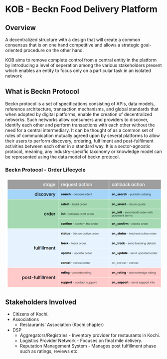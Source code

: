 # KOB - Beckn Food Delivery Platform

## Overview

A decentralized structure with a design that will create a common consensus that is on one hand competitive and allows a strategic goal-oriented procedure on the other hand. 

KOB aims to remove complete control from a central entity in the platform by introducing a level of seperation among the various stakeholders present which enables an entity to focus only on a particular task in an isolated network

## What is Beckn Protocol

Beckn protocol is a set of specifications consisting of APIs, data models, reference architecture, transaction mechanisms, and global standards that when adopted by digital platforms, enable the creation of decentralized networks. Such networks allow consumers and providers to discover, identify each other and perform transactions with each other without the need for a central intermediary. It can be thought of as a common set of rules of communication mutually agreed upon by several platforms to allow their users to perform discovery, ordering, fulfilment and post-fulfilment activities between each other in a standard way. It is a sector-agnostic protocol, meaning, any industry-specific taxonomy or knowledge model can be represented using the data model of beckn protocol.

### Beckn Protocol - Order Lifecycle

![Order lifecycle](../img/beckn_order_lifecycle.png)

## Stakeholders Involved

- Citizens of Kochi.
- Associations
    - Restaurants' Association (Kochi chapter)
- DSP
    - Aggregators/Registries - Inventory provider for restaurants in Kochi.
    - Logistics Provider Network - Focuses on final mile delivery.
    - Reputation Management System - Manages post fulfillment phase such as ratings, reviews etc.

